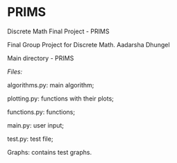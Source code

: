 # PRIMS


Discrete Math Final Project - PRIMS


Final Group Project for Discrete Math.
Aadarsha Dhungel


Main directory - PRIMS


*Files:*


algorithms.py: main algorithm;


plotting.py: functions with their plots;


functions.py: functions;


main.py: user input;


test.py: test file;


Graphs: contains test graphs.
